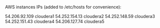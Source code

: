 AWS instances IPs
(added to /etc/hosts for convenience):

54.206.92.109 cloudera1
54.252.154.13 cloudera2
54.252.148.59 cloudera3
54.252.151.43 cloudera4
54.206.127.74 cloudera5

